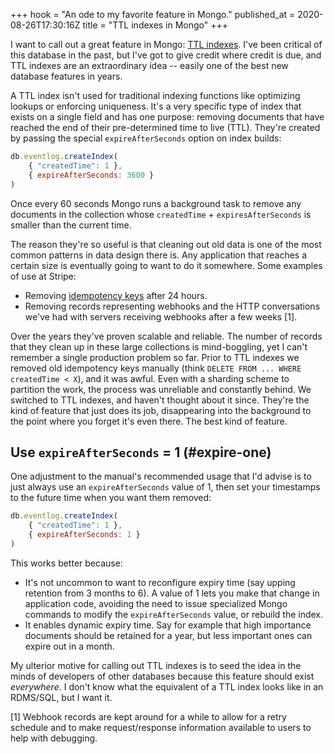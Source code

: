 +++
hook = "An ode to my favorite feature in Mongo."
published_at = 2020-08-26T17:30:16Z
title = "TTL indexes in Mongo"
+++

I want to call out a great feature in Mongo: [TTL indexes](https://docs.mongodb.com/manual/core/index-ttl/). I've been critical of this database in the past, but I've got to give credit where credit is due, and TTL indexes are an extraordinary idea -- easily one of the best new database features in years.

A TTL index isn't used for traditional indexing functions like optimizing lookups or enforcing uniqueness. It's a very specific type of index that exists on a single field and has one purpose: removing documents that have reached the end of their pre-determined time to live (TTL). They're created by passing the special `expireAfterSeconds` option on index builds:

``` js
db.eventlog.createIndex(
    { "createdTime": 1 },
    { expireAfterSeconds: 3600 }
)
```

Once every 60 seconds Mongo runs a background task to remove any documents in the collection whose `createdTime` + `expiresAfterSeconds` is smaller than the current time.

The reason they're so useful is that cleaning out old data is one of the most common patterns in data design there is. Any application that reaches a certain size is eventually going to want to do it somewhere. Some examples of use at Stripe:

* Removing [idempotency keys](/idempotency-keys) after 24 hours.
* Removing records representing webhooks and the HTTP conversations we've had with servers receiving webhooks after a few weeks [1].

Over the years they've proven scalable and reliable. The number of records that they clean up in these large collections is mind-boggling, yet I can't remember a single production problem so far. Prior to TTL indexes we removed old idempotency keys manually (think `DELETE FROM ... WHERE createdTime < X`), and it was awful. Even with a sharding scheme to partition the work, the process was unreliable and constantly behind. We switched to TTL indexes, and haven't thought about it since. They're the kind of feature that just does its job, disappearing into the background to the point where you forget it's even there. The best kind of feature.

## Use `expireAfterSeconds` = 1 (#expire-one)

One adjustment to the manual's recommended usage that I'd advise is to just always use an `expireAfterSeconds` value of 1, then set your timestamps to the future time when you want them removed:

``` js
db.eventlog.createIndex(
    { "createdTime": 1 },
    { expireAfterSeconds: 1 }
)
```

This works better because:

* It's not uncommon to want to reconfigure expiry time (say upping retention from 3 months to 6). A value of 1 lets you make that change in application code, avoiding the need to issue specialized Mongo commands to modify the `expireAfterSeconds` value, or rebuild the index.
* It enables dynamic expiry time. Say for example that high importance documents should be retained for a year, but less important ones can expire out in a month.

My ulterior motive for calling out TTL indexes is to seed the idea in the minds of developers of other databases because this feature should exist _everywhere_. I don't know what the equivalent of a TTL index looks like in an RDMS/SQL, but I want it.

[1] Webhook records are kept around for a while to allow for a retry schedule and to make request/response information available to users to help with debugging.
